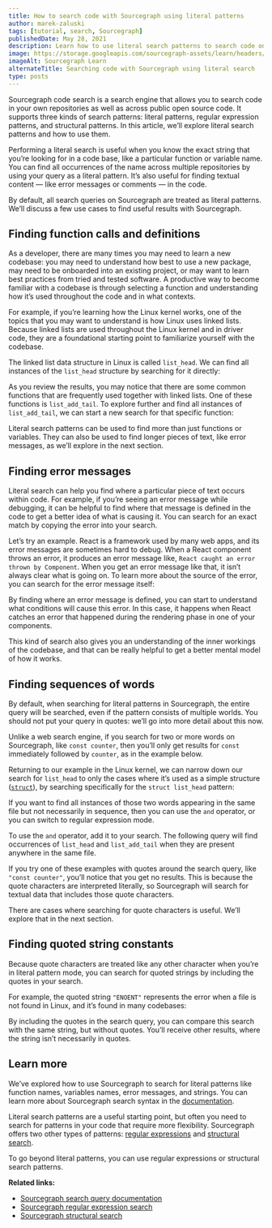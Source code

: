 ```yaml
---
title: How to search code with Sourcegraph using literal patterns
author: marek-zaluski
tags: [tutorial, search, Sourcegraph]
publishedDate: May 28, 2021
description: Learn how to use literal search patterns to search code on Sourcegraph.
image: https://storage.googleapis.com/sourcegraph-assets/learn/headers/sourcegraph-learn-header-3.png
imageAlt: Sourcegraph Learn
alternateTitle: Searching code with Sourcegraph using literal search
type: posts
---
```


Sourcegraph code search is a search engine that allows you to search code in your own repositories as well as across public open source code. It supports three kinds of search patterns: literal patterns, regular expression patterns, and structural patterns. In this article, we’ll explore literal search patterns and how to use them.

Performing a literal search is useful when you know the exact string that you’re looking for in a code base, like a particular function or variable name. You can find all occurrences of the name across multiple repositories by using your query as a literal pattern. It’s also useful for finding textual content — like error messages or comments — in the code.

By default, all search queries on Sourcegraph are treated as literal patterns. We’ll discuss a few use cases to find useful results with Sourcegraph.

## Finding function calls and definitions

As a developer, there are many times you may need to learn a new codebase: you may need to understand how best to use a new package, may need to be onboarded into an existing project, or may want to learn best practices from tried and tested software. A productive way to become familiar with a codebase is through selecting a function and understanding how it’s used throughout the code and in what contexts.

For example, if you’re learning how the Linux kernel works, one of the topics that you may want to understand is how Linux uses linked lists. Because linked lists are used throughout the Linux kernel and in driver code, they are a foundational starting point to familiarize yourself with the codebase.

The linked list data structure in Linux is called `list_head`. We can find all instances of the `list_head` structure by searching for it directly:

<SourcegraphSearch query="list_head"/>

As you review the results, you may notice that there are some common functions that are frequently used together with linked lists. One of these functions is `list_add_tail`. To explore further and find all instances of `list_add_tail`, we can start a new search for that specific function:

<SourcegraphSearch query="list_add_tail"/>

Literal search patterns can be used to find more than just functions or variables. They can also be used to find longer pieces of text, like error messages, as we’ll explore in the next section.

## Finding error messages

Literal search can help you find where a particular piece of text occurs within code. For example, if you’re seeing an error message while debugging, it can be helpful to find where that message is defined in the code to get a better idea of what is causing it. You can search for an exact match by copying the error into your search.

Let’s try an example. React is a framework used by many web apps, and its error messages are sometimes hard to debug. When a React component throws an error, it produces an error message like, `React caught an error thrown by Component`. When you get an error message like that, it isn’t always clear what is going on. To learn more about the source of the error, you can search for the error message itself:

<SourcegraphSearch query="React caught an error thrown"/>

By finding where an error message is defined, you can start to understand what conditions will cause this error. In this case, it happens when React catches an error that happened during the rendering phase in one of your components.

This kind of search also gives you an understanding of the inner workings of the codebase, and that can be really helpful to get a better mental model of how it works.

## Finding sequences of words

By default, when searching for literal patterns in Sourcegraph, the entire query will be searched, even if the pattern consists of multiple worlds. You should not put your query in quotes: we’ll go into more detail about this now.

Unlike a web search engine, if you search for two or more words on Sourcegraph, like `const counter`, then you’ll only get results for `const` immediately followed by `counter`, as in the example below.

<SourcegraphSearch query="const counter"/>

Returning to our example in the Linux kernel, we can narrow down our search for `list_head` to only the cases where it’s used as a simple structure ([`struct`][struct]), by searching specifically for the `struct list_head` pattern:

<SourcegraphSearch query="struct list_head"/>

If you want to find all instances of those two words appearing in the same file but not necessarily in sequence, then you can use the `and` operator, or you can switch to regular expression mode.

To use the `and` operator, add it to your search. The following query will find occurrences of `list_head` and `list_add_tail` when they are present anywhere in the same file.

<SourcegraphSearch query="list_head and list_add_tail"/>

If you try one of these examples with quotes around the search query, like `"const counter"`, you’ll notice that you get no results. This is because the quote characters are interpreted literally, so Sourcegraph will search for textual data that includes those quote characters.

There are cases where searching for quote characters is useful. We’ll explore that in the next section.

## Finding quoted string constants

Because quote characters are treated like any other character when you’re in literal pattern mode, you can search for quoted strings by including the quotes in your search.

For example, the quoted string `"ENOENT"` represents the error when a file is not found in Linux, and it’s found in many codebases:

<SourcegraphSearch query='"ENOENT"'/>

By including the quotes in the search query, you can compare this search with the same string, but without quotes. You’ll receive other results, where the string isn’t necessarily in quotes.

<SourcegraphSearch query='ENOENT'/>

## Learn more

We’ve explored how to use Sourcegraph to search for literal patterns like function names, variables names, error messages, and strings. You can learn more about Sourcegraph search syntax in the [documentation].

Literal search patterns are a useful starting point, but often you need to search for patterns in your code that require more flexibility. Sourcegraph offers two other types of patterns: [regular expressions] and [structural search].

To go beyond literal patterns, you can use regular expressions or structural search patterns.

**Related links:**

- [Sourcegraph search query documentation][documentation]
- [Sourcegraph regular expression search][documentation]
- [Sourcegraph structural search][structural search]

[struct]: https://en.wikipedia.org/wiki/Struct_(C_programming_language)
[documentation]: https://docs.sourcegraph.com/code_search/reference/queries
[regular expressions]: https://docs.sourcegraph.com/code_search/reference/queries#regular-expression-search
[structural search]: /how-to-search-with-sourcegraph-using-structural-patterns
